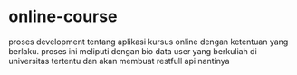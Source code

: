 # online-course

proses development tentang aplikasi kursus online dengan ketentuan yang berlaku. proses ini meliputi dengan bio data user yang berkuliah di universitas tertentu dan akan membuat restfull api nantinya
